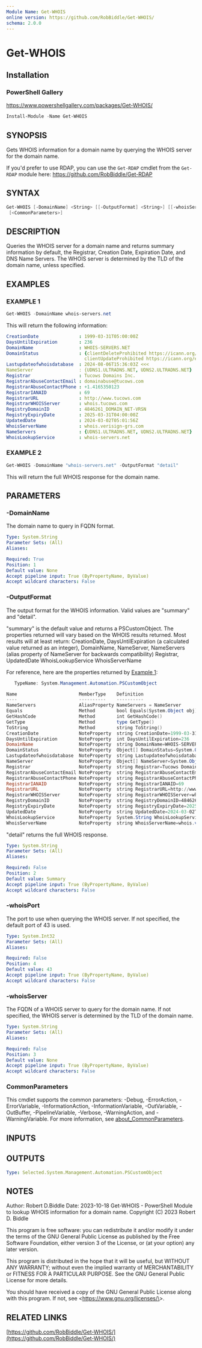 ```yaml
---
Module Name: Get-WHOIS
online version: https://github.com/RobBiddle/Get-WHOIS/
schema: 2.0.0
---
```


# Get-WHOIS

## Installation

### PowerShell Gallery

<https://www.powershellgallery.com/packages/Get-WHOIS/>

```powershell
Install-Module -Name Get-WHOIS
```

## SYNOPSIS

Gets WHOIS information for a domain name by querying the WHOIS server for the domain name.

If you'd prefer to use RDAP, you can use the `Get-RDAP` cmdlet from the `Get-RDAP` module here: <https://github.com/RobBiddle/Get-RDAP>

## SYNTAX

```powershell
Get-WHOIS [-DomainName] <String> [[-OutputFormat] <String>] [[-whoisServer] <String>] [[-whoisPort] <Int32>]
 [<CommonParameters>]
```

## DESCRIPTION

Queries the WHOIS server for a domain name and returns summary information by default,
the Registrar, Creation Date, Expiration Date, and DNS Name Servers.
The WHOIS server is determined by the TLD of the domain name, unless specified.

## EXAMPLES

### EXAMPLE 1

```powershell
Get-WHOIS -DomainName whois-servers.net
```

This will return the following information:

```yaml
CreationDate               : 1999-03-31T05:00:00Z
DaysUntilExpiration        : 236
DomainName                 : WHOIS-SERVERS.NET
DomainStatus               : {clientDeleteProhibited https://icann.org/epp#clientDeleteProhibited, clientTransferProhibited https://icann.org/epp#clientTransferProhibited,
                             clientUpdateProhibited https://icann.org/epp#clientUpdateProhibited}
Lastupdateofwhoisdatabase  : 2024-08-06T15:36:03Z <<<
NameServer                 : {UDNS1.ULTRADNS.NET, UDNS2.ULTRADNS.NET}
Registrar                  : Tucows Domains Inc.
RegistrarAbuseContactEmail : domainabuse@tucows.com
RegistrarAbuseContactPhone : +1.4165350123
RegistrarIANAID            : 69
RegistrarURL               : http://www.tucows.com
RegistrarWHOISServer       : whois.tucows.com
RegistryDomainID           : 4846261_DOMAIN_NET-VRSN
RegistryExpiryDate         : 2025-03-31T04:00:00Z
UpdatedDate                : 2024-03-02T05:01:56Z
WhoisServerName            : whois.verisign-grs.com
NameServers                : {UDNS1.ULTRADNS.NET, UDNS2.ULTRADNS.NET}
WhoisLookupService         : whois-servers.net
```

### EXAMPLE 2

```powershell
Get-WHOIS -DomainName "whois-servers.net" -OutputFormat "detail"
```

This will return the full WHOIS response for the domain name.

## PARAMETERS

### -DomainName

The domain name to query in FQDN format.

```yaml
Type: System.String
Parameter Sets: (All)
Aliases:

Required: True
Position: 1
Default value: None
Accept pipeline input: True (ByPropertyName, ByValue)
Accept wildcard characters: False
```

### -OutputFormat

The output format for the WHOIS information.
Valid values are "summary" and "detail".

"summary" is the default value and returns a PSCustomObject.
The properties returned will vary based on the WHOIS results returned.
Most results will at least return:
CreationDate,
DaysUntilExpiration (a calculated value returned as an integer),
DomainName,
NameServer,
NameServers (alias property of NameServer for backwards compatibility)
Registrar,
UpdatedDate
WhoisLookupService
WhoisServerName

For reference, here are the properties returned by [Example 1](https://github.com/RobBiddle/Get-WHOIS/tree/main?tab=readme-ov-file#example-1):

```powershell
   TypeName: System.Management.Automation.PSCustomObject

Name                       MemberType    Definition
----                       ----------    ----------
NameServers                AliasProperty NameServers = NameServer
Equals                     Method        bool Equals(System.Object obj)
GetHashCode                Method        int GetHashCode()
GetType                    Method        type GetType()
ToString                   Method        string ToString()
CreationDate               NoteProperty  string CreationDate=1999-03-31T05:00:00Z
DaysUntilExpiration        NoteProperty  int DaysUntilExpiration=236
DomainName                 NoteProperty  string DomainName=WHOIS-SERVERS.NET
DomainStatus               NoteProperty  Object[] DomainStatus=System.Object[]
Lastupdateofwhoisdatabase  NoteProperty  string Lastupdateofwhoisdatabase=2024-08-06T15:36:03Z <<<
NameServer                 NoteProperty  Object[] NameServer=System.Object[]
Registrar                  NoteProperty  string Registrar=Tucows Domains Inc.
RegistrarAbuseContactEmail NoteProperty  string RegistrarAbuseContactEmail=domainabuse@tucows.com
RegistrarAbuseContactPhone NoteProperty  string RegistrarAbuseContactPhone=+1.4165350123
RegistrarIANAID            NoteProperty  string RegistrarIANAID=69
RegistrarURL               NoteProperty  string RegistrarURL=http://www.tucows.com
RegistrarWHOISServer       NoteProperty  string RegistrarWHOISServer=whois.tucows.com
RegistryDomainID           NoteProperty  string RegistryDomainID=4846261_DOMAIN_NET-VRSN
RegistryExpiryDate         NoteProperty  string RegistryExpiryDate=2025-03-31T04:00:00Z
UpdatedDate                NoteProperty  string UpdatedDate=2024-03-02T05:01:56Z
WhoisLookupService         NoteProperty  System.String WhoisLookupService=whois-servers.net
WhoisServerName            NoteProperty  string WhoisServerName=whois.verisign-grs.com
```

"detail" returns the full WHOIS response.

```yaml
Type: System.String
Parameter Sets: (All)
Aliases:

Required: False
Position: 2
Default value: Summary
Accept pipeline input: True (ByPropertyName, ByValue)
Accept wildcard characters: False
```

### -whoisPort

The port to use when querying the WHOIS server.
If not specified, the default port of 43 is used.

```yaml
Type: System.Int32
Parameter Sets: (All)
Aliases:

Required: False
Position: 4
Default value: 43
Accept pipeline input: True (ByPropertyName, ByValue)
Accept wildcard characters: False
```

### -whoisServer

The FQDN of a WHOIS server to query for the domain name.
If not specified, the WHOIS server is determined by the TLD of the domain name.

```yaml
Type: System.String
Parameter Sets: (All)
Aliases:

Required: False
Position: 3
Default value: None
Accept pipeline input: True (ByPropertyName, ByValue)
Accept wildcard characters: False
```

### CommonParameters

This cmdlet supports the common parameters: -Debug, -ErrorAction, -ErrorVariable, -InformationAction, -InformationVariable, -OutVariable, -OutBuffer, -PipelineVariable, -Verbose, -WarningAction, and -WarningVariable. For more information, see [about_CommonParameters](http://go.microsoft.com/fwlink/?LinkID=113216).

## INPUTS

## OUTPUTS

```yaml
Type: Selected.System.Management.Automation.PSCustomObject
```

## NOTES

Author: Robert D.Biddle
Date: 2023-10-18
Get-WHOIS - PowerShell Module to lookup WHOIS information for a domain name.
Copyright (C) 2023 Robert D. Biddle

This program is free software: you can redistribute it and/or modify
it under the terms of the GNU General Public License as published by
the Free Software Foundation, either version 3 of the License, or
(at your option) any later version.

This program is distributed in the hope that it will be useful,
but WITHOUT ANY WARRANTY; without even the implied warranty of
MERCHANTABILITY or FITNESS FOR A PARTICULAR PURPOSE.
See the
GNU General Public License for more details.

You should have received a copy of the GNU General Public License
along with this program.
If not, see \<<https://www.gnu.org/licenses/\>>.

## RELATED LINKS

[https://github.com/RobBiddle/Get-WHOIS/](https://github.com/RobBiddle/Get-WHOIS/)
